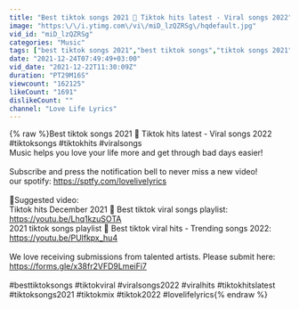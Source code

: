 ```yaml
---
title: "Best tiktok songs 2021 🍕 Tiktok hits latest - Viral songs 2022"
image: "https:\/\/i.ytimg.com\/vi\/miD_lzQZRSg\/hqdefault.jpg"
vid_id: "miD_lzQZRSg"
categories: "Music"
tags: ["best tiktok songs 2021","best tiktok songs","tiktok songs 2021"]
date: "2021-12-24T07:49:49+03:00"
vid_date: "2021-12-22T11:30:09Z"
duration: "PT29M16S"
viewcount: "162125"
likeCount: "1691"
dislikeCount: ""
channel: "Love Life Lyrics"
---
```

{% raw %}Best tiktok songs 2021 🍕 Tiktok hits latest - Viral songs 2022<br />#tiktoksongs #tiktokhits #viralsongs<br />Music helps you love your life more and get through bad days easier!<br /><br />Subscribe and press the notification bell to never miss a new video!<br />our spotify: <a rel="nofollow" target="blank" href="https://sptfy.com/lovelivelyrics">https://sptfy.com/lovelivelyrics</a><br /><br />📀Suggested video:<br />Tiktok hits December 2021 🎉 Best tiktok viral songs playlist: <a rel="nofollow" target="blank" href="https://youtu.be/Lhq1kzuSOTA">https://youtu.be/Lhq1kzuSOTA</a><br />2021 tiktok songs playlist 🌱 Best tiktok viral hits - Trending songs 2022: <a rel="nofollow" target="blank" href="https://youtu.be/PUlfkpx_hu4">https://youtu.be/PUlfkpx_hu4</a><br /><br />We love receiving submissions from talented artists. Please submit here: <br /><a rel="nofollow" target="blank" href="https://forms.gle/x38fr2VFD9LmeiFi7">https://forms.gle/x38fr2VFD9LmeiFi7</a><br /><br />#besttiktoksongs #tiktokviral #viralsongs2022 #viralhits #tiktokhitslatest #tiktoksongs2021 #tiktokmix #tiktok2022 #lovelifelyrics{% endraw %}
